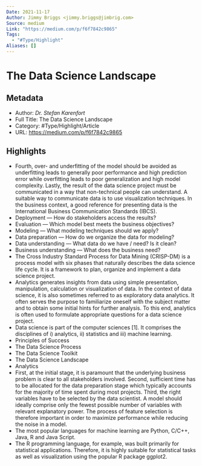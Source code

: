 ```yaml
---
Date: 2021-11-17
Author: Jimmy Briggs <jimmy.briggs@jimbrig.com>
Source: medium
Link: "https://medium.com/p/f6f7842c9865"
Tags:
  - "#Type/Highlight"
Aliases: []
---
```


# The Data Science Landscape

## Metadata

* Author: *Dr. Stefan Karenfort*
* Full Title: The Data Science Landscape
* Category: #Type/Highlight/Article
* URL: https://medium.com/p/f6f7842c9865

## Highlights

* Fourth, over- and underfitting of the model should be avoided as underfitting leads to generally poor performance and high prediction error while overfitting leads to poor generalization and high model complexity. Lastly, the result of the data science project must be communicated in a way that non-technical people can understand. A suitable way to communicate data is to use visualization techniques. In the business context, a good reference for presenting data is the International Business Communication Standards (IBCS).
* Deployment — How do stakeholders access the results?
* Evaluation — Which model best meets the business objectives?
* Modeling — What modeling techniques should we apply?
* Data preparation — How do we organize the data for modeling?
* Data understanding — What data do we have / need? Is it clean?
* Business understanding — What does the business need?
* The Cross Industry Standard Process for Data Mining (CRISP-DM) is a process model with six phases that naturally describes the data science life cycle. It is a framework to plan, organize and implement a data science project.
* Analytics generates insights from data using simple presentation, manipulation, calculation or visualization of data. In the context of data science, it is also sometimes referred to as exploratory data analytics. It often serves the purpose to familiarize oneself with the subject matter and to obtain some initial hints for further analysis. To this end, analytics is often used to formulate appropriate questions for a data science project.
* Data science is part of the computer sciences \[1\]. It comprises the disciplines of i) analytics, ii) statistics and iii) machine learning.
* Principles of Success
* The Data Science Process
* The Data Science Toolkit
* The Data Science Landscape
* Analytics
* First, at the initial stage, it is paramount that the underlying business problem is clear to all stakeholders involved. Second, sufficient time has to be allocated for the data preparation stage which typically accounts for the majority of time spent during most projects. Third, the right variables have to be selected by the data scientist. A model should ideally comprise only the fewest possible number of variables with relevant explanatory power. The process of feature selection is therefore important in order to maximize performance while reducing the noise in a model.
* The most popular languages for machine learning are Python, C/C++, Java, R and Java Script.
* The R programming language, for example, was built primarily for statistical applications. Therefore, it is highly suitable for statistical tasks as well as visualization using the popular R package ggplot2.
